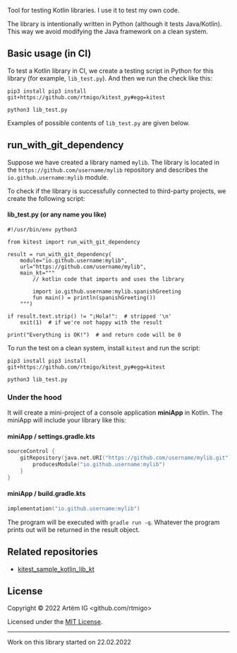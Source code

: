 Tool for testing Kotlin libraries. I use it to test my own code.

The library is intentionally written in Python (although it tests Java/Kotlin). 
This
way we avoid modifying the Java framework on a clean system.

## Basic usage (in CI)

To test a Kotlin library in CI, we create a testing script in Python for this
library (for example, `lib_test.py`). And then we run the check like this:

```commandline
pip3 install pip3 install git+https://github.com/rtmigo/kitest_py#egg=kitest

python3 lib_test.py
```

Examples of possible contents of `lib_test.py` are given below.

## run_with_git_dependency

Suppose we have created a library named `mylib`. The library is 
located in the `https://github.com/username/mylib` repository and describes the 
`io.github.username:mylib` module.

To check if the library is successfully connected to third-party projects, 
we create the following script: 

#### lib_test.py (or any name you like)

```python3
#!/usr/bin/env python3 

from kitest import run_with_git_dependency

result = run_with_git_dependency(
    module="io.github.username:mylib",
    url="https://github.com/username/mylib",
    main_kt="""
        // kotlin code that imports and uses the library        

        import io.github.username:mylib.spanishGreeting
        fun main() = println(spanishGreeting())
    """)

if result.text.strip() != "¡Hola!":  # stripped '\n'
    exit(1)  # if we're not happy with the result

print("Everything is OK!")  # and return code will be 0
```

To run the test on a clean system, install `kitest` and run the script:

```commandline
pip3 install pip3 install git+https://github.com/rtmigo/kitest_py#egg=kitest

python3 lib_test.py
```

### Under the hood

It will create a mini-project of a console application **miniApp** in Kotlin.
The miniApp will include your library like this:

#### miniApp / settings.gradle.kts

```kotlin
sourceControl {
    gitRepository(java.net.URI("https://github.com/username/mylib.git")) {
        producesModule("io.github.username:mylib")
    }
}
```

#### miniApp / build.gradle.kts

```kotlin
implementation("io.github.username:mylib")
```

The program will be executed with `gradle run -q`. Whatever the program prints
out will be returned in the result object.



## Related repositories

* [kitest_sample_kotlin_lib_kt](https://github.com/rtmigo/kitest_sample_kotlin_lib_kt)

## License

Copyright © 2022 Artёm IG <github.com/rtmigo>

Licensed under
the [MIT License](https://github.com/rtmigo/kitest_py/blob/dev/LICENSE).

--------------------------------------------------------------------------------

Work on this library started on 22.02.2022